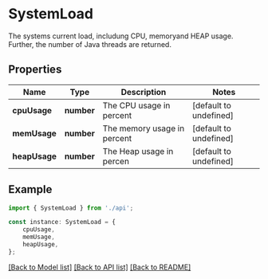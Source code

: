 # SystemLoad

The systems current load, includung CPU, memoryand HEAP  usage. Further, the number of Java threads are returned.

## Properties

Name | Type | Description | Notes
------------ | ------------- | ------------- | -------------
**cpuUsage** | **number** | The CPU usage in percent | [default to undefined]
**memUsage** | **number** | The memory usage in percent | [default to undefined]
**heapUsage** | **number** | The Heap usage in percen | [default to undefined]

## Example

```typescript
import { SystemLoad } from './api';

const instance: SystemLoad = {
    cpuUsage,
    memUsage,
    heapUsage,
};
```

[[Back to Model list]](../README.md#documentation-for-models) [[Back to API list]](../README.md#documentation-for-api-endpoints) [[Back to README]](../README.md)
